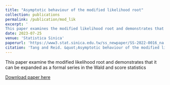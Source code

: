 ```yaml
---
title: "Asymptotic behaviour of the modified likelihood root"
collection: publications
permalink: /publication/mod_lik
excerpt: '
This paper examines the modified likelihood root and demonstrates that it can be expanded as a formal series in the Wald and score statistics.'
date: 2023-07-25
venue: 'Statistica Sinica'
paperurl: 'https://www3.stat.sinica.edu.tw/ss_newpaper/SS-2022-0016_na.pdf'
citation: 'Tang and Reid. &quot;Asymptotic behaviour of the modified likelihood root&quot; <i>Statistica Sinica</i>, to appear.'
---
```

This paper examine the modified likelihood root and demonstrates that it can be expanded as a formal series in the Wald and score statistics

[Download paper here](https://www3.stat.sinica.edu.tw/ss_newpaper/SS-2022-0016_na.pdf)
